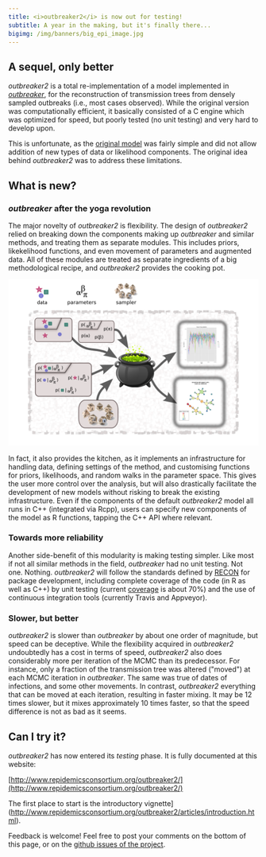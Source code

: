 ```yaml
---
title: <i>outbreaker2</i> is now out for testing!
subtitle: A year in the making, but it's finally there...
bigimg: /img/banners/big_epi_image.jpg
---
```



A sequel, only better
---------------------

*outbreaker2* is a total re-implementation of a model implemented in
 [*outbreaker*](https://github.com/thibautjombart/outbreaker), for the
 reconstruction of transmission trees from densely sampled outbreaks (i.e., most
 cases observed). While the original version was computationally efficient, it
 basically consisted of a C engine which was optimized for speed, but poorly
 tested (no unit testing) and very hard to develop upon.


This is unfortunate, as the [original
model](http://journals.plos.org/ploscompbiol/article?id=10.1371/journal.pcbi.1003457)
was fairly simple and did not allow addition of new types of data or likelihood
components. The original idea behind *outbreaker2* was to address these
limitations.




What is new?
------------

### *outbreaker* after the yoga revolution

The major novelty of *outbreaker2* is flexibility. The design of *outbreaker2*
relied on breaking down the components making up *outbreaker* and similar
methods, and treating them as separate modules. This includes priors,
likekelihood functions, and even movement of parameters and augmented data. All
of these modules are treated as separate ingredients of a big methodological
recipe, and *outbreaker2* provides the cooking pot.

<a><img src = "img/cookingpot.png" alt = "outbreaker2 cooking pot"></a>

In fact, it also provides the kitchen, as it implements an infrastructure for
handling data, defining settings of the method, and customising functions for
priors, likelihoods, and random walks in the parameter space. This gives the
user more control over the analysis, but will also drastically facilitate the
development of new models without risking to break the existing
infrastructure. Even if the components of the default *outbreaker2* model all
runs in C++ (integrated via Rcpp), users can specify new components of the model
as R functions, tapping the C++ API where relevant.



### Towards more reliability

Another side-benefit of this modularity is making testing simpler. Like most if
not all similar methods in the field, *outbreaker* had no unit testing. Not
one. Nothing. *outbreaker2* will follow the standards defined by
[RECON](http://www.repidemicsconsortium.org/) for package development, including
complete coverage of the code (in R as well as C++) by unit testing (current
[coverage](https://codecov.io/github/reconhub/outbreaker2?branch=master) is
about 70%) and the use of continuous integration tools (currently Travis and
Appveyor).



### Slower, but better

*outbreaker2* is slower than *outbreaker* by about one order of magnitude, but
 speed can be deceptive. While the flexibility acquired in *outbreaker2*
 undoubtedly has a cost in terms of speed, *outbreaker2* also does considerably
 more per iteration of the MCMC than its predecessor. For instance, only a
 fraction of the transmission tree was altered ("moved") at each MCMC iteration
 in *outbreaker*. The same was true of dates of infections, and some other
 movements. In contrast, *outbreaker2* everything that can be moved at each
 iteration, resulting in faster mixing. It may be 12 times slower, but it mixes
 approximately 10 times faster, so that the speed difference is not as bad as it
 seems.




Can I try it?
-------------

*outbreaker2* has now entered its *testing* phase. It is fully documented at this website:

[http://www.repidemicsconsortium.org/outbreaker2/](http://www.repidemicsconsortium.org/outbreaker2/)

The first place to start is the introductory
vignette](http://www.repidemicsconsortium.org/outbreaker2/articles/introduction.html). 


Feedback is welcome! Feel free to post your comments on the bottom of this page,
or on the [github issues of the
project](https://github.com/reconhub/outbreaker2/issues).